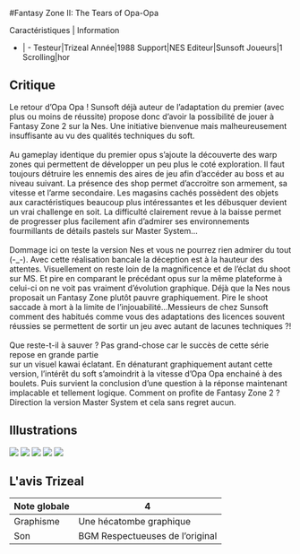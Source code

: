 #Fantasy Zone II: The Tears of Opa-Opa

Caractéristiques | Information
- | -
Testeur|Trizeal
Année|1988
Support|NES
Editeur|Sunsoft
Joueurs|1
Scrolling|hor

## Critique
Le retour d’Opa Opa ! Sunsoft déjà auteur de l’adaptation du premier (avec plus ou moins de réussite) propose donc d’avoir la possibilité de jouer à Fantasy Zone 2 sur la Nes. Une initiative bienvenue mais malheureusement insuffisante au vu des qualités techniques du soft.<br/><br/>Au gameplay identique du premier opus s’ajoute la découverte des warp zones qui permettent de développer un peu plus le coté exploration. Il faut toujours  détruire les ennemis des aires de jeu afin d’accéder au boss et au niveau suivant. La présence des shop permet d’accroitre son armement, sa vitesse et l’arme secondaire. Les magasins cachés possèdent des objets aux caractéristiques beaucoup plus intéressantes et les débusquer devient un vrai challenge en soit. La difficulté clairement revue à la baisse permet de progresser plus facilement afin d’admirer ses environnements fourmillants de détails pastels sur Master System…<br/><br/>Dommage ici on teste la version Nes et vous ne pourrez rien admirer du tout (-_-). Avec cette réalisation bancale la déception est à la hauteur des attentes. Visuellement on reste loin de la magnificence et de l’éclat du shoot sur MS. Et pire en comparant le précédant opus sur la même plateforme à celui-ci on ne voit pas vraiment d’évolution graphique. Déjà que la Nes nous proposait un Fantasy Zone plutôt pauvre graphiquement. Pire le shoot saccade à mort à la limite de l’injouabilité…Messieurs de chez Sunsoft comment des habitués comme vous des adaptations des licences souvent réussies se permettent de sortir un jeu avec autant de lacunes techniques ?!<br/><br/>Que reste-t-il à sauver ? Pas grand-chose car le succès de cette série repose en grande partie<br/>sur un visuel kawai éclatant. En dénaturant graphiquement autant cette version, l’intérêt du soft s’amoindrit à la vitesse d’Opa Opa enchainé à des boulets. Puis survient la conclusion d’une question à la réponse maintenant implacable et tellement logique. Comment on profite de Fantasy Zone 2 ? Direction la version Master System et cela sans regret aucun.<br/>

## Illustrations
![](http://www.shmup.com/images/thumbs/img_fiche_1_1411.png)
![](http://www.shmup.com/images/thumbs/img_fiche_2_1411.png)
![](http://www.shmup.com/images/thumbs/img_fiche_3_1411.png)
![](http://www.shmup.com/images/thumbs/)
![](http://www.shmup.com/images/thumbs/)

## L'avis Trizeal
Note globale|4
-|-
Graphisme|Une hécatombe graphique 
Son|BGM Respectueuses de l’original
